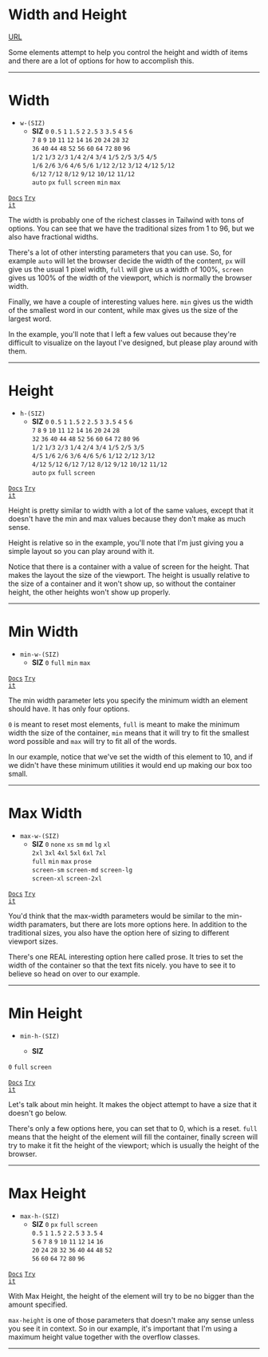 <!-- .slide: data-state="layout-title" class="bg-dark"-->

# Width and Height

<div class="slide-link"><a href="URL"><i class="fab fa-slideshare"></i> URL</a></div>

> >

Some elements attempt to help you control the height and width of items and there are a lot of options for how to accomplish this.

---
<!-- .slide: data-state="layout-code-list" -->

# Width

- `w-(SIZ)`
  - **SIZ**
  `0` `0.5` `1` `1.5` `2` `2.5` `3` `3.5` `4` `5` `6`<br>
  `7` `8` `9` `10` `11` `12` `14` `16` `20` `24` `28` `32`<br>
  `36` `40` `44` `48` `52` `56` `60` `64` `72` `80` `96`<br>
  `1/2` `1/3` `2/3` `1/4` `2/4` `3/4` `1/5` `2/5` `3/5` `4/5`<br>
  `1/6` `2/6` `3/6` `4/6` `5/6` `1/12` `2/12` `3/12` `4/12` `5/12`<br>
  `6/12` `7/12` `8/12` `9/12` `10/12` `11/12`<br>
  `auto` `px` `full` `screen` `min` `max`

<a href="https://tailwindcss.com/docs/width" target="_blank"><code class="code-exciting">Docs</code></a> <a href="https://codepen.io/planetoftheweb/pen/LYRExRB?editors=1000" target="_blank"><code class="code-royal">Try it</code></a>

> >

The width is probably one of the richest classes in Tailwind with tons of options. You can see that we have the traditional sizes from 1 to 96, but we also have fractional widths.

There's a lot of other intersting parameters that you can use. So, for example `auto` will let the browser decide the width of the content, `px` will give us the usual 1 pixel width, `full` will give us a width of 100%, `screen` gives us 100% of the width of the viewport, which is normally the browser width.

Finally, we have a couple of interesting values here. `min` gives us the width of the smallest word in our content, while max gives us the size of the largest word.

In the example, you'll note that I left a few values out because they're difficult to visualize on the layout I've designed, but please play around with them.

---
<!-- .slide: data-state="layout-code-list" -->

# Height

- `h-(SIZ)`
  - **SIZ**
  `0` `0.5` `1` `1.5` `2` `2.5` `3` `3.5` `4` `5` `6`<br>
  `7` `8` `9` `10` `11` `12` `14` `16` `20` `24` `28`<br>
  `32` `36` `40` `44` `48` `52` `56` `60` `64` `72` `80` `96`<br>
  `1/2` `1/3` `2/3` `1/4` `2/4` `3/4` `1/5` `2/5` `3/5`<br>
  `4/5` `1/6` `2/6` `3/6` `4/6` `5/6` `1/12` `2/12` `3/12`<br>
  `4/12` `5/12` `6/12` `7/12` `8/12` `9/12` `10/12` `11/12`<br>
  `auto` `px` `full` `screen`

<a href="https://tailwindcss.com/docs/height" target="_blank"><code class="code-exciting">Docs</code></a> <a href="https://codepen.io/planetoftheweb/pen/PoGwQma?editors=1000" target="_blank"><code class="code-royal">Try it</code></a>

> >

Height is pretty similar to width with a lot of the same values, except that it doesn't have the min and max values because they don't make as much sense.

Height is relative so in the example, you'll note that I'm just giving you a simple layout so you can play around with it.

Notice that there is a container with a value of screen for the height. That makes the layout the size of the viewport. The height is usually relative to the size of a container and it won't show up, so without the container height, the other heights won't show up properly.

---
<!-- .slide: data-state="layout-code-list" -->

# Min Width

- `min-w-(SIZ)`
  - **SIZ** `0` `full` `min` `max`

<a href="https://tailwindcss.com/docs/min-width" target="_blank"><code class="code-exciting">Docs</code></a> <a href="https://codepen.io/planetoftheweb/pen/xxEbWwP?editors=1000" target="_blank"><code class="code-royal">Try it</code></a>

> >

The min width parameter lets you specify the minimum width an element should have. It has only four options.

`0` is meant to reset most elements, `full` is meant to make the minimum width the size of the container, `min` means that it will try to fit the smallest word possible and `max` will try to fit all of the words.

In our example, notice that we've set the width of this element to 10, and if we didn't have these minimum utilities it would end up making our box too small.


---
<!-- .slide: data-state="layout-code-list" -->

# Max Width

- `max-w-(SIZ)`
  - **SIZ** `0` `none` `xs` `sm` `md` `lg` `xl`<br>`2xl` `3xl` `4xl` `5xl` `6xl` `7xl`<br>`full` `min` `max` `prose`<br> `screen-sm` `screen-md` `screen-lg` <br>
  `screen-xl` `screen-2xl`


<a href="https://tailwindcss.com/docs/max-width" target="_blank"><code class="code-exciting">Docs</code></a> <a href="https://codepen.io/planetoftheweb/pen/ExgaErp?editors=1000" target="_blank"><code class="code-royal">Try it</code></a>

> >

You'd think that the max-width parameters would be similar to the min-width paramaters, but there are lots more options here. In addition to the traditional sizes, you also have the option here of sizing to different viewport sizes.

There's one REAL interesting option here called prose. It tries to set the width of the container so that the text fits nicely. you have to see it to believe so head on over to our example.

---
<!-- .slide: data-state="layout-code-list" -->

# Min Height

- `min-h-(SIZ)`
  
  - **SIZ**

 `0` `full` `screen`

<a href="https://tailwindcss.com/docs/min-height" target="_blank"><code class="code-exciting">Docs</code></a> <a href="https://codepen.io/planetoftheweb/pen/MWjYVop?editors=1000" target="_blank"><code class="code-royal">Try it</code></a>

> >

Let's talk about min height. It makes the object attempt to have a size that it doesn't go below.


There's only a few options here, you can set that to 0, which is a reset. `full` means that the height of the element will fill the container, finally screen will try to make it fit the height of the viewport; which is usually the height of the browser.

---
<!-- .slide: data-state="layout-code-list" -->

# Max Height

- `max-h-(SIZ)`
  - **SIZ** `0` `px` `full` `screen`<br>
`0.5` `1` `1.5` `2` `2.5` `3` `3.5` `4`<br>
`5` `6` `7` `8` `9` `10` `11` `12` `14` `16`<br>
`20` `24` `28` `32` `36` `40` `44` `48` `52`<br>
`56` `60` `64` `72` `80` `96`<br>



<a href="https://tailwindcss.com/docs/max-height" target="_blank"><code class="code-exciting">Docs</code></a> <a href="https://codepen.io/planetoftheweb/pen/dypPwwM?editors=1000" target="_blank"><code class="code-royal">Try it</code></a>

> >

With Max Height, the height of the element will try to be no bigger than the amount specified.

`max-height` is one of those parameters that doesn't make any sense unless you see it in context. So in our example, it's important that I'm using a maximum height value together with the overflow classes.



---
<!-- .slide: data-state="layout-title" class="bg-dark"-->


